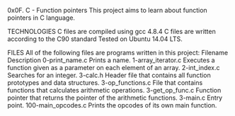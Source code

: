 0x0F. C - Function pointers
This project aims to learn about function pointers in C language.

TECHNOLOGIES
C files are compiled using gcc 4.8.4
C files are written according to the C90 standard
Tested on Ubuntu 14.04 LTS.

FILES
All of the following files are programs written in this project:
Filename	      Description
0-print_name.c	      Prints a name.
1-array_iterator.c    Executes a function given as a parameter on each element of an array.
2-int_index.c	      Searches for an integer.
3-calc.h	      Header file that contains all function prototypes and data structures.
3-op_functions.c      File that contains functions that calculates arithmetic operations.
3-get_op_func.c	      Function pointer that returns the pointer of the arithmetic functions.
3-main.c	      Entry point.
100-main_opcodes.c    Prints the opcodes of its own main function.
